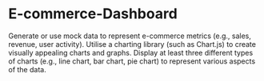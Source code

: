 # E-commerce-Dashboard
Generate or use mock data to represent e-commerce metrics (e.g., sales, revenue, user activity). Utilise a charting library (such as Chart.js) to create visually appealing charts and graphs. Display at least three different types of charts (e.g., line chart, bar chart, pie chart) to represent various aspects of the data.
